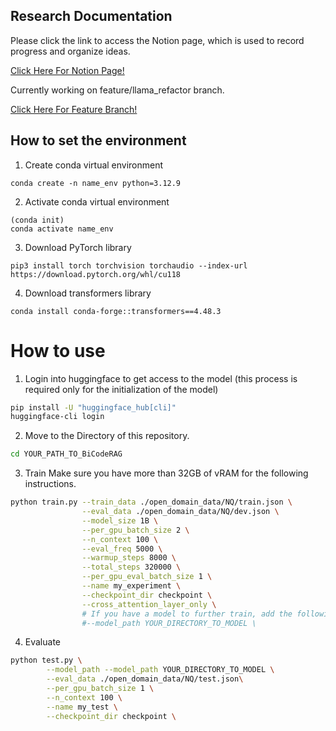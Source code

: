 ## Research Documentation
Please click the link to access the Notion page, which is used to record progress and organize ideas.

[Click Here For Notion Page!](https://crystal-air-942.notion.site/CrossDecoder-Training-Additional-Cross-Attention-Layer-in-Decoder-Only-Models-19941c6bef1680208d9af3e4f577aa8d?pvs=4)

Currently working on feature/llama_refactor branch.

[Click Here For Feature Branch!](https://github.com/JakeFRCSE/BiCodeRAG/tree/feature/llama_refactor)

## How to set the environment
1. Create conda virtual environment
```
conda create -n name_env python=3.12.9
```
2. Activate conda virtual environment
```
(conda init)
conda activate name_env
```
3. Download PyTorch library
```
pip3 install torch torchvision torchaudio --index-url https://download.pytorch.org/whl/cu118
```
4. Download transformers library
```
conda install conda-forge::transformers==4.48.3
```

# How to use
1. Login into huggingface to get access to the model (this process is required only for the initialization of the model)
```bash
pip install -U "huggingface_hub[cli]"
huggingface-cli login
```
2. Move to the Directory of this repository.
```bash
cd YOUR_PATH_TO_BiCodeRAG
```
3. Train
Make sure you have more than 32GB of vRAM for the following instructions.

```bash
python train.py --train_data ./open_domain_data/NQ/train.json \
                --eval_data ./open_domain_data/NQ/dev.json \
                --model_size 1B \
                --per_gpu_batch_size 2 \
                --n_context 100 \
                --eval_freq 5000 \
                --warmup_steps 8000 \
                --total_steps 320000 \
                --per_gpu_eval_batch_size 1 \
                --name my_experiment \
                --checkpoint_dir checkpoint \
                --cross_attention_layer_only \
                # If you have a model to further train, add the following line.
                #--model_path YOUR_DIRECTORY_TO_MODEL \
```
4. Evaluate
```bash
python test.py \
        --model_path --model_path YOUR_DIRECTORY_TO_MODEL \
        --eval_data ./open_domain_data/NQ/test.json\
        --per_gpu_batch_size 1 \
        --n_context 100 \
        --name my_test \
        --checkpoint_dir checkpoint \
```
